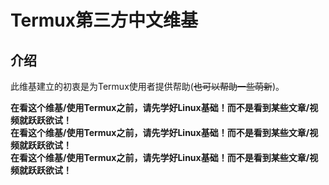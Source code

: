 # Termux第三方中文维基

## 介绍

此维基建立的初衷是为Termux使用者提供帮助(~~也可以帮助一些萌新~~)。  


**在看这个维基/使用Termux之前，请先学好Linux基础！而不是看到某些文章/视频就跃跃欲试！**  
**在看这个维基/使用Termux之前，请先学好Linux基础！而不是看到某些文章/视频就跃跃欲试！**  
**在看这个维基/使用Termux之前，请先学好Linux基础！而不是看到某些文章/视频就跃跃欲试！**  

